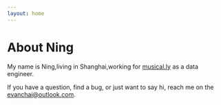 ```yaml
---
layout: home
---
```

# About Ning

My name is Ning,living in Shanghai,working for [musical.ly](https://musical.ly) as a data engineer.

If you have a question, find a bug, or just want to say hi, reach me on the evanchai@outlook.com.
